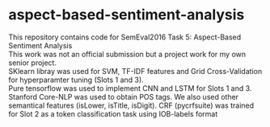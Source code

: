 # aspect-based-sentiment-analysis
This repository contains code for SemEval2016 Task 5: Aspect-Based Sentiment Analysis  <br />
This work was not an official submission but a project work for my own senior project. <br />
SKlearn libray was used for SVM, TF-IDF features and Grid Cross-Validation for hyperparamter tuning (Slots 1 and 3). <br />
Pure tensorflow was used to implement CNN and LSTM for Slots 1 and 3. <br />
Stanford Core-NLP was used to obtain POS tags. We also used other semantical features (isLower, isTitle, isDigit). CRF (pycrfsuite) was trained for Slot 2 as a token classification task using IOB-labels format
